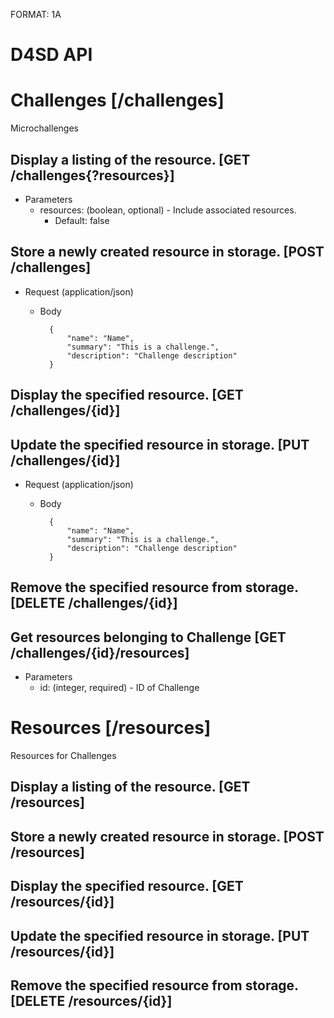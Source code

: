 FORMAT: 1A

# D4SD API

# Challenges [/challenges]
Microchallenges

## Display a listing of the resource. [GET /challenges{?resources}]


+ Parameters
    + resources: (boolean, optional) - Include associated resources.
        + Default: false

## Store a newly created resource in storage. [POST /challenges]


+ Request (application/json)
    + Body

            {
                "name": "Name",
                "summary": "This is a challenge.",
                "description": "Challenge description"
            }

## Display the specified resource. [GET /challenges/{id}]


## Update the specified resource in storage. [PUT /challenges/{id}]


+ Request (application/json)
    + Body

            {
                "name": "Name",
                "summary": "This is a challenge.",
                "description": "Challenge description"
            }

## Remove the specified resource from storage. [DELETE /challenges/{id}]


## Get resources belonging to Challenge [GET /challenges/{id}/resources]


+ Parameters
    + id: (integer, required) - ID of Challenge

# Resources [/resources]
Resources for Challenges

## Display a listing of the resource. [GET /resources]


## Store a newly created resource in storage. [POST /resources]


## Display the specified resource. [GET /resources/{id}]


## Update the specified resource in storage. [PUT /resources/{id}]


## Remove the specified resource from storage. [DELETE /resources/{id}]